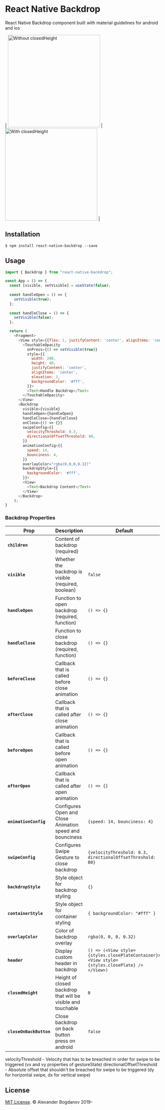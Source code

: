# React Native Backdrop

React Native Backdrop component built with material guidelines for android and ios

| <img src="https://user-images.githubusercontent.com/11463030/64115482-726d4e80-cd98-11e9-8f7d-f2d1f64f6daf.gif" width="300" alt="Without closedHeight"> | <img src="https://user-images.githubusercontent.com/11463030/64115483-74cfa880-cd98-11e9-9413-525568983873.gif" width="300" alt="With closedHeight"> |



## Installation

`$ npm install react-native-backdrop --save`

## Usage

```js
import { Backdrop } from "react-native-backdrop";

const App = () => {
  const [visible, setVisible] = useState(false);
  
  const handleOpen = () => {
    setVisible(true);
  };
  
  const handleClose = () => {
    setVisible(false);
  };

  return (
    <Fragment>
      <View style={{flex: 1, justifyContent: 'center', alignItems: 'center'}}>
        <TouchableOpacity
          onPress={() => setVisible(true)}
          style={{
            width: 200,
            height: 40,
            justifyContent: 'center',
            alignItems: 'center',
            elevation: 1,
            backgroundColor: '#fff',
          }}>
          <Text>Handle Backdrop</Text>
        </TouchableOpacity>
      </View>
      <Backdrop
        visible={visible}
        handleOpen={handleOpen}
        handleClose={handleClose}
        onClose={() => {}}
        swipeConfig={{
          velocityThreshold: 0.3,
          directionalOffsetThreshold: 80,
        }}
        animationConfig={{
          speed: 14,
          bounciness: 4,
        }}
        overlayColor="rgba(0,0,0,0.32)"
        backdropStyle={{
          backgroundColor: '#fff',
        }}>
        <View>
          <Text>Backdrop Content</Text>
        </View>
      </Backdrop>
    );
}


```

### Backdrop Properties

| Prop                  | Description                                                  | Default                                                                                      |
| --------------------- | ------------------------------------------------------------ | -------------------------------------------------------------------------------------------- |
| **`children`**        | Content of backdrop (required)                               |                                                                                              |
| **`visible`**         | Whether the backdrop is visible (required, boolean)          | `false`     
| **`handleOpen`**     | Function to open backdrop (required, function)              | `() => {}`       |
| **`handleClose`**     | Function to close backdrop (required, function)              | `() => {}`                                                                                   |
| **`beforeClose`**         | Callback that is called before close animation    | `() => {}`                                                                                   |
| **`afterClose`**         | Callback that is called after close animation    | `() => {}`                                                                                   |
| **`beforeOpen`**         | Callback that is called before open animation    | `() => {}`                                                                                   |
| **`afterOpen`**         | Callback that is called after open animation    | `() => {}`                                                                                   |
| **`animationConfig`** | Configures Open and Close Animation speed and bounciness     | `{speed: 14, bounciness: 4}`                                                                 |
| **`swipeConfig`**     | Configures Swipe Gesture to close backdrop                   | `{velocityThreshold: 0.3, directionalOffsetThreshold: 80}`                                   |
| **`backdropStyle`**   | Style object for backdrop styling                            | `{}`                                                                                         |
| **`containerStyle`**   | Style object for container styling                            | `{ backgroundColor: "#fff" }`                                                                                         |
| **`overlayColor`**    | Color of backdrop overlay                                    | `rgba(0, 0, 0, 0.32)`                                                                        |
| **`header`**          | Display custom header in backdrop                            | `() => (<View style={styles.closePlateContainer}><View style={styles.closePlate} /></View>)` |
| **`closedHeight`**    | Height of closed backdrop that will be visible and touchable | `0`                                                                                          |
| **`closeOnBackButton`**    | Close backdrop on back button press on android | `false`                                                                                          |

velocityThreshold - Velocity that has to be breached in order for swipe to be triggered (vx and vy properties of gestureState)
directionalOffsetThreshold - Absolute offset that shouldn't be breached for swipe to be triggered (dy for horizontal swipe, dx for vertical swipe)

## License

[MIT License](http://opensource.org/licenses/mit-license.html). © Alexander Bogdanov 2019-
